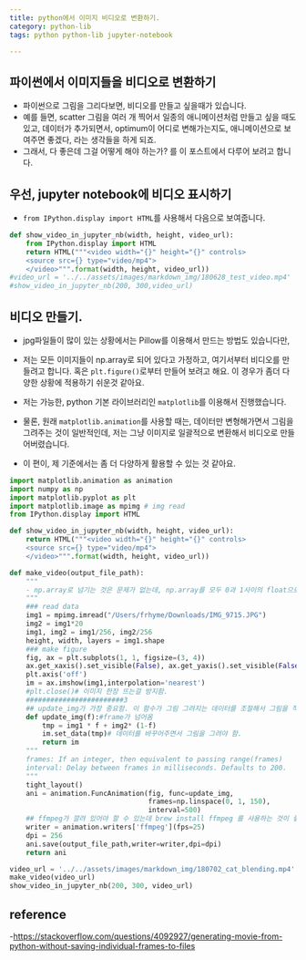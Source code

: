 ```yaml
---
title: python에서 이미지 비디오로 변환하기. 
category: python-lib
tags: python python-lib jupyter-notebook 

---
```


## 파이썬에서 이미지들을 비디오로 변환하기 

- 파이썬으로 그림을 그리다보면, 비디오를 만들고 싶을때가 있습니다. 
- 예를 들면, scatter 그림을 여러 개 찍어서 일종의 애니메이션처럼 만들고 싶을 때도 있고, 데이터가 추가되면서, optimum이 어디로 변해가는지도, 애니메이션으로 보여주면 좋겠다, 라는 생각들을 하게 되죠.
- 그래서, 다 좋은데 그걸 어떻게 해야 하는가? 를 이 포스트에서 다루어 보려고 합니다. 

## 우선, jupyter notebook에 비디오 표시하기 

- `from IPython.display import HTML`를 사용해서 다음으로 보여줍니다. 

```python
def show_video_in_jupyter_nb(width, height, video_url):
    from IPython.display import HTML
    return HTML("""<video width="{}" height="{}" controls>
    <source src={} type="video/mp4">
    </video>""".format(width, height, video_url))
#video_url = '../../assets/images/markdown_img/180628_test_video.mp4'
#show_video_in_jupyter_nb(200, 300,video_url)
```

## 비디오 만들기. 

- jpg파일들이 많이 있는 상황에서는 Pillow를 이용해서 만드는 방법도 있습니다만, 
- 저는 모든 이미지들이 np.array로 되어 있다고 가정하고, 여기서부터 비디오를 만들려고 합니다. 혹은 `plt.figure()`로부터 만들어 보려고 해요. 이 경우가 좀더 다양한 상황에 적용하기 쉬운것 같아요. 
- 저는 가능한, python 기본 라이브러리인 `matplotlib`를 이용해서 진행했습니다.

- 물론, 원래 `matplotlib.animation`를 사용할 때는, 데이터만 변형해가면서 그림을 그려주는 것이 일반적인데, 저는 그냥 이미지로 일괄적으로 변환해서 비디오로 만들어버렸습니다. 
- 이 편이, 제 기준에서는 좀 더 다양하게 활용할 수 있는 것 같아요. 

```python
import matplotlib.animation as animation
import numpy as np
import matplotlib.pyplot as plt 
import matplotlib.image as mpimg # img read 
from IPython.display import HTML

def show_video_in_jupyter_nb(width, height, video_url):    
    return HTML("""<video width="{}" height="{}" controls>
    <source src={} type="video/mp4">
    </video>""".format(width, height, video_url))

def make_video(output_file_path):
    """
    - np.array로 넘기는 것은 문제가 없는데, np.array를 모두 0과 1사이의 float으로 변형해서 넘길 것 
    """
    ### read data 
    img1 = mpimg.imread("/Users/frhyme/Downloads/IMG_9715.JPG")
    img2 = img1*20
    img1, img2 = img1/256, img2/256
    height, width, layers = img1.shape
    ### make figure 
    fig, ax = plt.subplots(1, 1, figsize=(3, 4))
    ax.get_xaxis().set_visible(False), ax.get_yaxis().set_visible(False)
    plt.axis('off')
    im = ax.imshow(img1,interpolation='nearest')
    #plt.close()# 이미지 한장 뜨는걸 방지함. 
    ########################3
    ## update_img가 가장 중요함. 이 함수가 그림 그려지는 데이터를 조절해서 그림을 적당히 예쁘게 그려줌. 
    def update_img(f):#frame가 넘어옴
        tmp = img1 * f + img2* (1-f)
        im.set_data(tmp)# 데이터를 바꾸어주면서 그림을 그려야 함.
        return im
    """
    frames: If an integer, then equivalent to passing range(frames)
    interval: Delay between frames in milliseconds. Defaults to 200.
    """
    tight_layout()
    ani = animation.FuncAnimation(fig, func=update_img,
                                  frames=np.linspace(0, 1, 150),
                                  interval=500)
    ## ffmpeg가 깔려 있어야 할 수 있는데 brew install ffmpeg 를 사용하는 것이 좋음. 
    writer = animation.writers['ffmpeg'](fps=25)
    dpi = 256
    ani.save(output_file_path,writer=writer,dpi=dpi)
    return ani

video_url = '../../assets/images/markdown_img/180702_cat_blending.mp4'
make_video(video_url)
show_video_in_jupyter_nb(200, 300, video_url)
```

## reference

-<https://stackoverflow.com/questions/4092927/generating-movie-from-python-without-saving-individual-frames-to-files>